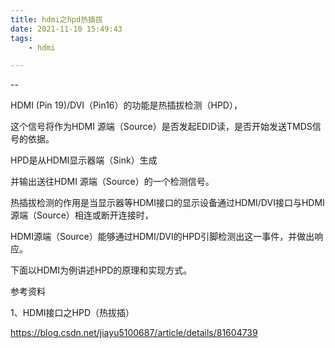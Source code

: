 ```yaml
---
title: hdmi之hpd热插拔
date: 2021-11-10 15:49:43
tags:
	- hdmi

---
```


--

HDMI (Pin 19)/DVI（Pin16）的功能是热插拔检测（HPD），

这个信号将作为HDMI 源端（Source）是否发起EDID读，是否开始发送TMDS信号的依据。

HPD是从HDMI显示器端（Sink）生成

并输出送往HDMI 源端（Source）的一个检测信号。

热插拔检测的作用是当显示器等HDMI接口的显示设备通过HDMI/DVI接口与HDMI 源端（Source）相连或断开连接时，

HDMI源端（Source）能够通过HDMI/DVI的HPD引脚检测出这一事件，并做出响应。

下面以HDMI为例讲述HPD的原理和实现方式。



参考资料

1、HDMI接口之HPD（热拔插）

https://blog.csdn.net/jiayu5100687/article/details/81604739

